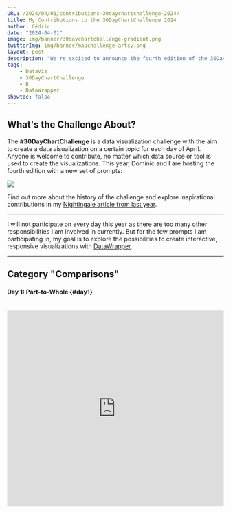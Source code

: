```yaml
---
URL: /2024/04/01/contributions-30daychartchallenge-2024/
title: My Contributions to the 30DayChartChallenge 2024
author: Cédric
date: "2024-04-01"
image: img/banner/30daychartchallenge-gradient.png
twitterImg: img/banner/mapchallenge-artsy.png
layout: post
description: "We're excited to announce the fourth edition of the 30DayChartChallenge! Sadly, I won't be able to participate in all prompts due to prior commitments. For the topics I can contribute to, I'll be focusing on exploring the capabilities of the DataWrapper chart builder."
tags:
    - DataViz
    - 30DayChartChallenge
    - R
    - DataWrapper
showtoc: false
---
```


## What's the Challenge About?

The **#30DayChartChallenge** is a data visualization challenge with the aim to create a data visualization on a certain topic for each day of April. Anyone is welcome to contribute, no matter which data source or tool is used to create the visualizations. This year, Dominic and I are hosting the fourth edition with a new set of prompts:

![](https://cedricscherer.com/img/banner/30daychartchallenge-prompts.png)

Find out more about the history of the challenge and explore inspirational contributions in my [Nightingale article from last year](https://nightingaledvs.com/the-30daychartchallenge-year-three/).

<hr>

I will not participate on every day this year as there are too many other responsibilities I am involved in currently. But for the few prompts I am participating in, my goal is to explore the possibilities to create interactive, responsive visualizations with [DataWrapper](https://www.datawrapper.de/).

<hr>

## Category "Comparisons"

#### Day 1: Part-to-Whole {#day1}

<br>
<iframe title="Ah, geez!!!" aria-label="Donut Chart" id="datawrapper-chart-n0YjQ" src="https://datawrapper.dwcdn.net/n0YjQ/2/" scrolling="no" frameborder="0" style="width: 0; min-width: 100% !important; border: none;" height="454" data-external="1"></iframe><script type="text/javascript">!function(){"use strict";window.addEventListener("message",(function(a){if(void 0!==a.data["datawrapper-height"]){var e=document.querySelectorAll("iframe");for(var t in a.data["datawrapper-height"])for(var r=0;r<e.length;r++)if(e[r].contentWindow===a.source){var i=a.data["datawrapper-height"][t]+"px";e[r].style.height=i}}}))}();</script>
